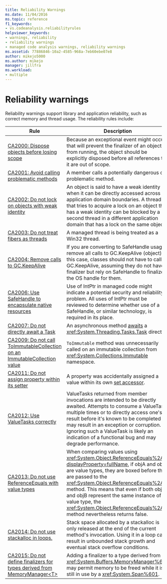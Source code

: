 ```yaml
---
title: Reliability Warnings
ms.date: 11/04/2016
ms.topic: reference
f1_keywords:
- vs.codeanalysis.reliabilityrules
helpviewer_keywords:
- warnings, reliability
- reliability warnings
- managed code analysis warnings, reliability warnings
ms.assetid: 77886846-10a2-4585-968a-7eb60ebe07e8
author: mikejo5000
ms.author: mikejo
manager: jillfra
ms.workload:
- multiple
---
```

# Reliability warnings

Reliability warnings support library and application reliability, such as correct memory and thread usage. The reliability rules include:

|Rule|Description|
|----------|-----------------|
|[CA2000: Dispose objects before losing scope](../code-quality/ca2000.md)|Because an exceptional event might occur that will prevent the finalizer of an object from running, the object should be explicitly disposed before all references to it are out of scope.|
|[CA2001: Avoid calling problematic methods](../code-quality/ca2001.md)|A member calls a potentially dangerous or problematic method.|
|[CA2002: Do not lock on objects with weak identity](../code-quality/ca2002.md)|An object is said to have a weak identity when it can be directly accessed across application domain boundaries. A thread that tries to acquire a lock on an object that has a weak identity can be blocked by a second thread in a different application domain that has a lock on the same object.|
|[CA2003: Do not treat fibers as threads](../code-quality/ca2003.md)|A managed thread is being treated as a Win32 thread.|
|[CA2004: Remove calls to GC.KeepAlive](../code-quality/ca2004.md)|If you are converting to SafeHandle usage, remove all calls to GC.KeepAlive (object). In this case, classes should not have to call GC.KeepAlive, assuming they do not have a finalizer but rely on SafeHandle to finalize the OS handle for them.|
|[CA2006: Use SafeHandle to encapsulate native resources](../code-quality/ca2006.md)|Use of IntPtr in managed code might indicate a potential security and reliability problem. All uses of IntPtr must be reviewed to determine whether use of a SafeHandle, or similar technology, is required in its place.|
|[CA2007: Do not directly await a Task](../code-quality/ca2007.md)|An asynchronous method [awaits](/dotnet/csharp/language-reference/keywords/await) a <xref:System.Threading.Tasks.Task> directly.|
|[CA2009: Do not call ToImmutableCollection on an ImmutableCollection value](../code-quality/ca2009.md)|`ToImmutable` method was unnecessarily called on an immutable collection from <xref:System.Collections.Immutable> namespace.|
|[CA2011: Do not assign property within its setter](../code-quality/ca2011.md) | A property was accidentally assigned a value within its own [set accessor](/dotnet/csharp/programming-guide/classes-and-structs/using-properties#the-set-accessor). |
|[CA2012: Use ValueTasks correctly](../code-quality/ca2012.md) | ValueTasks returned from member invocations are intended to be directly awaited.  Attempts to consume a ValueTask multiple times or to directly access one's result before it's known to be completed may result in an exception or corruption.  Ignoring such a ValueTask is likely an indication of a functional bug and may degrade performance. |
|[CA2013: Do not use ReferenceEquals with value types](../code-quality/ca2013.md) | When comparing values using <xref:System.Object.ReferenceEquals%2A?displayProperty=fullName>, if objA and objB are value types, they are boxed before they are passed to the <xref:System.Object.ReferenceEquals%2A> method. This means that even if both objA and objB represent the same instance of a value type, the <xref:System.Object.ReferenceEquals%2A> method nevertheless returns false. |
|[CA2014: Do not use stackalloc in loops.](../code-quality/ca2014.md) | Stack space allocated by a stackalloc is only released at the end of the current method's invocation.  Using it in a loop can result in unbounded stack growth and eventual stack overflow conditions. |
|[CA2015: Do not define finalizers for types derived from MemoryManager&lt;T&gt;](../code-quality/ca2015.md) | Adding a finalizer to a type derived from <xref:System.Buffers.MemoryManager%601> may permit memory to be freed while it is still in use by a <xref:System.Span%601>. |
